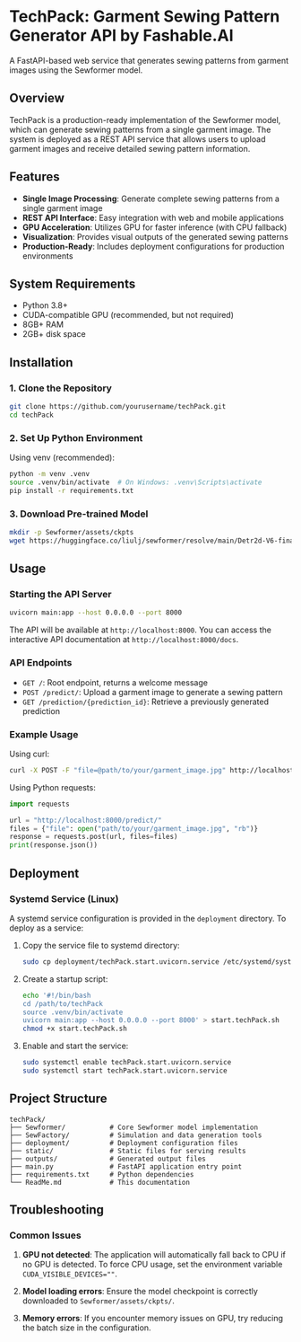# TechPack: Garment Sewing Pattern Generator API by Fashable.AI

A FastAPI-based web service that generates sewing patterns from garment images using the Sewformer model.

## Overview

TechPack is a production-ready implementation of the Sewformer model, which can generate sewing patterns from a single garment image. The system is deployed as a REST API service that allows users to upload garment images and receive detailed sewing pattern information.

## Features

- **Single Image Processing**: Generate complete sewing patterns from a single garment image
- **REST API Interface**: Easy integration with web and mobile applications
- **GPU Acceleration**: Utilizes GPU for faster inference (with CPU fallback)
- **Visualization**: Provides visual outputs of the generated sewing patterns
- **Production-Ready**: Includes deployment configurations for production environments

## System Requirements

- Python 3.8+
- CUDA-compatible GPU (recommended, but not required)
- 8GB+ RAM
- 2GB+ disk space

## Installation

### 1. Clone the Repository

```bash
git clone https://github.com/yourusername/techPack.git
cd techPack
```

### 2. Set Up Python Environment

Using venv (recommended):

```bash
python -m venv .venv
source .venv/bin/activate  # On Windows: .venv\Scripts\activate
pip install -r requirements.txt
```

### 3. Download Pre-trained Model

```bash
mkdir -p Sewformer/assets/ckpts
wget https://huggingface.co/liulj/sewformer/resolve/main/Detr2d-V6-final-dif-ce-focal-schd-agp_checkpoint_37.pth -O Sewformer/assets/ckpts/Detr2d-V6-final-dif-ce-focal-schd-agp_checkpoint_37.pth
```

## Usage

### Starting the API Server

```bash
uvicorn main:app --host 0.0.0.0 --port 8000
```

The API will be available at `http://localhost:8000`. You can access the interactive API documentation at `http://localhost:8000/docs`.

### API Endpoints

- `GET /`: Root endpoint, returns a welcome message
- `POST /predict/`: Upload a garment image to generate a sewing pattern
- `GET /prediction/{prediction_id}`: Retrieve a previously generated prediction

### Example Usage

Using curl:

```bash
curl -X POST -F "file=@path/to/your/garment_image.jpg" http://localhost:8000/predict/
```

Using Python requests:

```python
import requests

url = "http://localhost:8000/predict/"
files = {"file": open("path/to/your/garment_image.jpg", "rb")}
response = requests.post(url, files=files)
print(response.json())
```

## Deployment

### Systemd Service (Linux)

A systemd service configuration is provided in the `deployment` directory. To deploy as a service:

1. Copy the service file to systemd directory:
   ```bash
   sudo cp deployment/techPack.start.uvicorn.service /etc/systemd/system/
   ```

2. Create a startup script:
   ```bash
   echo '#!/bin/bash
   cd /path/to/techPack
   source .venv/bin/activate
   uvicorn main:app --host 0.0.0.0 --port 8000' > start.techPack.sh
   chmod +x start.techPack.sh
   ```

3. Enable and start the service:
   ```bash
   sudo systemctl enable techPack.start.uvicorn.service
   sudo systemctl start techPack.start.uvicorn.service
   ```

## Project Structure

```
techPack/
├── Sewformer/           # Core Sewformer model implementation
├── SewFactory/          # Simulation and data generation tools
├── deployment/          # Deployment configuration files
├── static/              # Static files for serving results
├── outputs/             # Generated output files
├── main.py              # FastAPI application entry point
├── requirements.txt     # Python dependencies
└── ReadMe.md            # This documentation
```

## Troubleshooting

### Common Issues

1. **GPU not detected**: The application will automatically fall back to CPU if no GPU is detected. To force CPU usage, set the environment variable `CUDA_VISIBLE_DEVICES=""`.

2. **Model loading errors**: Ensure the model checkpoint is correctly downloaded to `Sewformer/assets/ckpts/`.

3. **Memory errors**: If you encounter memory issues on GPU, try reducing the batch size in the configuration.